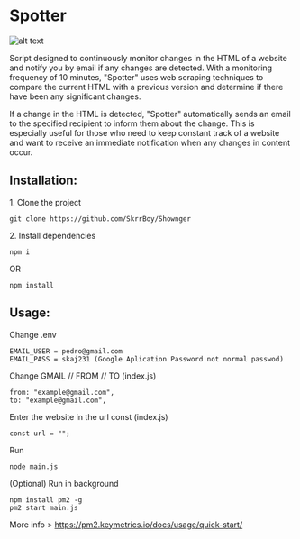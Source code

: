 # Spotter

![alt text](https://i.imgur.com/l97VRMP.jpg)

Script designed to continuously monitor changes in the HTML of a website and notify you by email if any changes are detected. With a monitoring frequency of 10 minutes, "Spotter" uses web scraping techniques to compare the current HTML with a previous version and determine if there have been any significant changes.

If a change in the HTML is detected, "Spotter" automatically sends an email to the specified recipient to inform them about the change. This is especially useful for those who need to keep constant track of a website and want to receive an immediate notification when any changes in content occur.

<h2>Installation:</h2>

<p>1. Clone the project</p>

```
git clone https://github.com/SkrrBoy/Shownger
```

<p>2. Install dependencies</p>

```
npm i
```
OR
```
npm install
```

<h2>Usage:</h2>

<p>Change .env</p>

```
EMAIL_USER = pedro@gmail.com
EMAIL_PASS = skaj231 (Google Aplication Password not normal passwod)
```

<p>Change GMAIL // FROM // TO (index.js)</p>

```
from: "example@gmail.com",
to: "example@gmail.com",
```

<p>Enter the website in the url const (index.js)</p>

```
const url = "";
```

<p>Run</p>

```
node main.js
```
<p> (Optional) Run in background</p>

```
npm install pm2 -g
pm2 start main.js
```
More info > https://pm2.keymetrics.io/docs/usage/quick-start/
